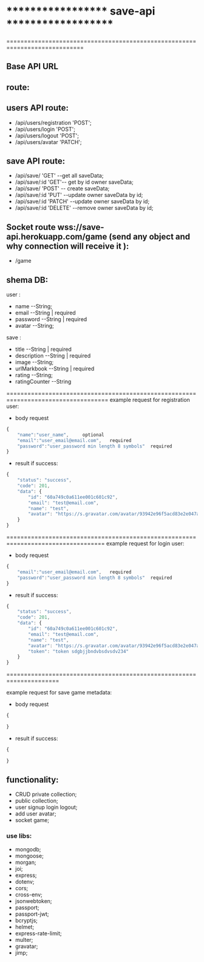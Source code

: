 # ***************** save-api ******************
============================================================================
## Base API URL

## route:

## users API route:

- /api/users/registration 'POST';
- /api/users/login 'POST';
- /api/users/logout 'POST';
- /api/users/avatar 'PATCH';

## save API route:

- /api/save/ 'GET' --get all saveData;
- /api/save/:id 'GET'-- get by id owner saveData;
- /api/save/ 'POST' -- create saveData;
- /api/save/:id 'PUT' --update owner saveData by id;
- /api/save/:id 'PATCH' --update owner saveData by id;
- /api/save/:id 'DELETE' --remove owner saveData by id;

## Socket  route wss://save-api.herokuapp.com/game (send any object and why connection will receive it ):

- /game

## shema DB:

user :

- name --String;
- email --String | required
- password --String | required
- avatar --String;

save :

- title --String | required
- description --String | required
- image --String;
- urlMarkbook --String | required
- rating --String;
- ratingCounter --String

===================================================================================
example request for registration user:

- body request

```javascript
{
    "name":"user_name",     optional
    "email":"user_email@email.com",   required
    "password":"user_password min length 8 symbols"  required
}
```

- result if success:

```javascript
{
    "status": "success",
    "code": 201,
    "data": {
        "id": "60a749c0a611ee001c601c92",
        "email": "test@email.com",
        "name": "test",
        "avatar": "https://s.gravatar.com/avatar/93942e96f5acd83e2e047ad8fe03114d?s=250",
    }
}
```

==================================================================================
example request for login user:

- body request

```javascript
{
    "email":"user_email@email.com",   required
    "password":"user_password min length 8 symbols"  required
}
```

- result if success:

```javascript
{
    "status": "success",
    "code": 201,
    "data": {
        "id": "60a749c0a611ee001c601c92",
        "email": "test@email.com",
        "name": "test",
        "avatar": "https://s.gravatar.com/avatar/93942e96f5acd83e2e047ad8fe03114d?s=250",
        "token": "token sdgbjjbndvbsdvsdv234"
    }
}
```

=====================================================================

example request for save game metadata:

- body request

```javascript
{
   
}
```

- result if success:

```javascript
{
   
}
```


## functionality:

- CRUD private collection;
- public collection;
- user signup login logout;
- add user avatar;
- socket game;

### use libs:

- mongodb;
- mongoose;
- morgan;
- joi;
- express;
- dotenv;
- cors;
- cross-env;
- jsonwebtoken;
- passport;
- passport-jwt;
- bcryptjs;
- helmet;
- express-rate-limit;
- multer;
- gravatar;
- jimp;
